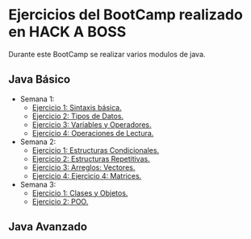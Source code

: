 # Ejercicios del BootCamp realizado en HACK A BOSS
  Durante este BootCamp se realizar varios modulos de java.

## Java Básico
  - Semana 1:
    - <a href="https://github.com/Germanmv93/MoralesValverdeGermanEjerciciosPracticos/tree/master/Modulo%20Java%20Basico/Modulo1/Ejercicio1" target="_blank">Ejercicio 1: Sintaxis básica.</a>
    - <a href="https://github.com/Germanmv93/MoralesValverdeGermanEjerciciosPracticos/tree/master/Modulo%20Java%20Basico/Modulo1/Ejercicio2" target="_blank">Ejercicio 2: Tipos de Datos.</a>
    - <a href="https://github.com/Germanmv93/MoralesValverdeGermanEjerciciosPracticos/tree/master/Modulo%20Java%20Basico/Modulo1/Ejercicio3" target="_blank">Ejercicio 3: Variables y Operadores.</a>
    - <a href="https://github.com/Germanmv93/MoralesValverdeGermanEjerciciosPracticos/tree/master/Modulo%20Java%20Basico/Modulo1/Ejercicio4" target="_blank">Ejercicio 4: Operaciones de Lectura.</a>
  - Semana 2:
    - <a href="https://github.com/Germanmv93/MoralesValverdeGermanEjerciciosPracticos/tree/master/Modulo%20Java%20Basico/Modulo2/Ejercicio1" target="_blank">Ejercicio 1: Estructuras Condicionales.</a>
    - <a href="https://github.com/Germanmv93/MoralesValverdeGermanEjerciciosPracticos/tree/master/Modulo%20Java%20Basico/Modulo2/Ejercicio2" target="_blank">Ejercicio 2: Estructuras Repetitivas.</a>
    - <a href="https://github.com/Germanmv93/MoralesValverdeGermanEjerciciosPracticos/tree/master/Modulo%20Java%20Basico/Modulo2/Ejercicio3" target="_blank">Ejercicio 3: Arreglos: Vectores.</a>
    - <a href="https://github.com/Germanmv93/MoralesValverdeGermanEjerciciosPracticos/tree/master/Modulo%20Java%20Basico/Modulo2/Ejercicio4" target="_blank">Ejercicio 4: Ejercicio 4: Matrices.</a>
  - Semana 3:
    - <a href="https://github.com/Germanmv93/MoralesValverdeGermanEjerciciosPracticos/tree/master/Modulo%20Java%20Basico/Modulo3/Ejercicio1" target="_blank">Ejercicio 1: Clases y Objetos.</a>
    - <a href="https://github.com/Germanmv93/MoralesValverdeGermanEjerciciosPracticos/tree/master/Modulo%20Java%20Basico/Modulo3/Ejercicio2" target="_blank">Ejercicio 2: POO.</a>
## Java Avanzado
